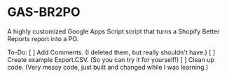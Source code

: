 # GAS-BR2PO
A highly customized Google Apps Script script that turns a Shopify Better Reports report into a PO.

To-Do:
[ ] Add Comments. (I deleted them, but really shouldn't have.)
[ ] Create example Export.CSV. (So you can try it for yourself!)
[ ] Clean up code. (Very messy code, just built and changed while I was learning.)
